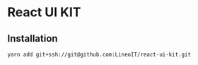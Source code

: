 # React UI KIT

## Installation

```bash
yarn add git+ssh://git@github.com:LineoIT/react-ui-kit.git
```

